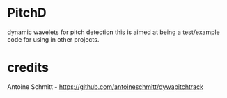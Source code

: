 # PitchD

dynamic wavelets for pitch detection
this is aimed at being a test/example code for using in other projects.


# credits 
Antoine Schmitt  - https://github.com/antoineschmitt/dywapitchtrack 

